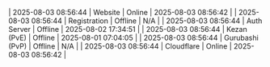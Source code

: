 | 2025-08-03 08:56:44 | Website | Online | 2025-08-03 08:56:42 |
| 2025-08-03 08:56:44 | Registration | Offline | N/A |
| 2025-08-03 08:56:44 | Auth Server | Offline | 2025-08-02 17:34:51 |
| 2025-08-03 08:56:44 | Kezan (PvE) | Offline | 2025-08-01 07:04:05 |
| 2025-08-03 08:56:44 | Gurubashi (PvP) | Offline | N/A |
| 2025-08-03 08:56:44 | Cloudflare | Online | 2025-08-03 08:56:42 |

